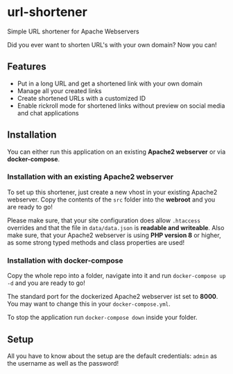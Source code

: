 # url-shortener
Simple URL shortener for Apache Webservers

Did you ever want to shorten URL's with your own domain? Now you can!

## Features
- Put in a long URL and get a shortened link with your own domain
- Manage all your created links
- Create shortened URLs with a customized ID
- Enable rickroll mode for shortened links without preview on social media and chat applications

## Installation
You can either run this application on an existing **Apache2 webserver** or via **docker-compose**.
### Installation with an existing Apache2 webserver
To set up this shortener, just create a new vhost in your existing Apache2 webserver. Copy the contents of the `src` folder into the **webroot** and you are ready to go!

Please make sure, that your site configuration does allow `.htaccess` overrides and that the file in `data/data.json` is **readable and writeable**. Also make sure, that your Apache2 webserver is using **PHP version 8** or higher, as some strong typed methods and class properties are used!

### Installation with docker-compose
Copy the whole repo into a folder, navigate into it and run `docker-compose up -d` and you are ready to go!

The standard port for the dockerized Apache2 webserver ist set to **8000**. You may want to change this in your `docker-compose.yml`.

To stop the application run `docker-compose down` inside your folder.

## Setup
All you have to know about the setup are the default credentials: `admin` as the username as well as the password!
